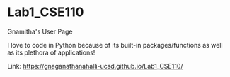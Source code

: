 # Lab1_CSE110
Gnamitha's User Page

I love to code in Python because of its built-in packages/functions as well as its plethora of applications!

Link: https://gnaganathanahalli-ucsd.github.io/Lab1_CSE110/
